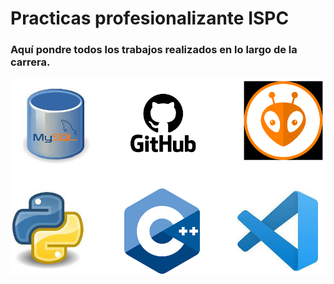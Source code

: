 

# Practicas profesionalizante ISPC

### Aquí pondre todos los trabajos realizados en lo largo de la carrera.


![Logo](/assets/logos_aplicaciones.png)